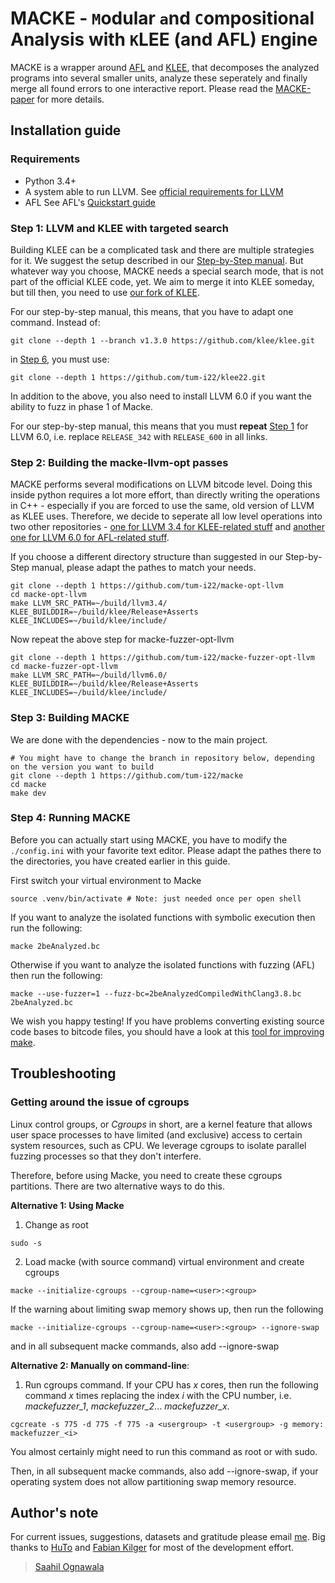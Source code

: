 # MACKE - `M`odular `a`nd `C`ompositional Analysis with `K`LEE (and AFL) `E`ngine

MACKE is a wrapper around [AFL](http://lcamtuf.coredump.cx/afl/) and [KLEE](https://klee.github.io/), that decomposes the analyzed programs into several smaller units, analyze these seperately and finally merge all found errors to one interactive report. Please read the [MACKE-paper](https://www.researchgate.net/publication/305641321_MACKE_-_Compositional_Analysis_of_Low-Level_Vulnerabilities_with_Symbolic_Execution) for more details.

## Installation guide

### Requirements
* Python 3.4+
* A system able to run LLVM. See [official requirements for LLVM](http://www.llvm.org/docs/GettingStarted.html#requirements)
* AFL See AFL's [Quickstart guide](http://lcamtuf.coredump.cx/afl/QuickStartGuide.txt)

### Step 1: LLVM and KLEE with targeted search
Building KLEE can be a complicated task and there are multiple strategies for it. We suggest the setup described in our [Step-by-Step manual](https://github.com/hutoTUM/install-klee). But whatever way you choose, MACKE needs a special search mode, that is not part of the official KLEE code, yet. We aim to merge it into KLEE someday, but till then, you need to use [our fork of KLEE](https://github.com/tum-i22/klee22).

For our step-by-step manual, this means, that you have to adapt one command. Instead of:
```
git clone --depth 1 --branch v1.3.0 https://github.com/klee/klee.git
```
in [Step 6](https://github.com/hutoTUM/install-klee#step-6-klee), you must use:
```
git clone --depth 1 https://github.com/tum-i22/klee22.git
```

In addition to the above, you also need to install LLVM 6.0 if you want the ability to fuzz in phase 1 of Macke. 

For our step-by-step manual, this means that you must **repeat** [Step 1](https://github.com/tum-i22/klee-install#step-1-llvm) for LLVM 6.0, i.e. replace ``RELEASE_342`` with ``RELEASE_600`` in all links. 

### Step 2: Building the macke-llvm-opt passes
MACKE performs several modifications on LLVM bitcode level. Doing this inside python requires a lot more effort, than directly writing the operations in C++ - especially if you are forced to use the same, old version of LLVM as KLEE uses. Therefore, we decide to seperate all low level operations into two other repositories - [one for LLVM 3.4 for KLEE-related stuff](https://github.com/hutoTUM/macke-opt-llvm) and [another one for LLVM 6.0 for AFL-related stuff](https://github.com/tum-i22/macke-fuzzer-opt-llvm). 

If you choose a different directory structure than suggested in our Step-by-Step manual, please adapt the pathes to match your needs.

```
git clone --depth 1 https://github.com/tum-i22/macke-opt-llvm 
cd macke-opt-llvm
make LLVM_SRC_PATH=~/build/llvm3.4/ KLEE_BUILDDIR=~/build/klee/Release+Asserts KLEE_INCLUDES=~/build/klee/include/
```

Now repeat the above step for macke-fuzzer-opt-llvm 
```
git clone --depth 1 https://github.com/tum-i22/macke-fuzzer-opt-llvm 
cd macke-fuzzer-opt-llvm
make LLVM_SRC_PATH=~/build/llvm6.0/ KLEE_BUILDDIR=~/build/klee/Release+Asserts KLEE_INCLUDES=~/build/klee/include/
```

### Step 3: Building MACKE
We are done with the dependencies - now to the main project.
```
# You might have to change the branch in repository below, depending on the version you want to build
git clone --depth 1 https://github.com/tum-i22/macke
cd macke
make dev
```

### Step 4: Running MACKE
Before you can actually start using MACKE, you have to modify the `./config.ini` with your favorite text editor. Please adapt the pathes there to the directories, you have created earlier in this guide. 

First switch your virtual environment to Macke

```
source .venv/bin/activate # Note: just needed once per open shell
```

If you want to analyze the isolated functions with symbolic execution then run the following:
```
macke 2beAnalyzed.bc
```

Otherwise if you want to analyze the isolated functions with fuzzing (AFL) then run the following:
```
macke --use-fuzzer=1 --fuzz-bc=2beAnalyzedCompiledWithClang3.8.bc 2beAnalyzed.bc
```

We wish you happy testing! If you have problems converting existing source code bases to bitcode files, you should have a look at this [tool for improving make](https://github.com/tum-i22/MakeAdditions).

## Troubleshooting

### Getting around the issue of cgroups
Linux control groups, or *Cgroups* in short, are a kernel feature that allows user space processes to have limited (and exclusive) access to certain system resources, such as CPU. We leverage cgroups to isolate parallel fuzzing processes so that they don't interfere. 

Therefore, before using Macke, you need to create these cgroups partitions. There are two alternative ways to do this. 

__Alternative 1: Using Macke__

1. Change as root 
```
sudo -s
```

2. Load macke (with source command) virtual environment and create cgroups
```
macke --initialize-cgroups --cgroup-name=<user>:<group>
```

If the warning about limiting swap memory shows up, then run the following
```
macke --initialize-cgroups --cgroup-name=<user>:<group> --ignore-swap
```
and in all subsequent macke commands, also add --ignore-swap

__Alternative 2: Manually on command-line__:

1. Run cgroups command. 
If your CPU has *x* cores, then run the following command *x* times replacing the index *i* with the CPU number, i.e. *mackefuzzer_1*, *mackefuzzer_2*... *mackefuzzer_x*. 

```
cgcreate -s 775 -d 775 -f 775 -a <usergroup> -t <usergroup> -g memory: mackefuzzer_<i>
```

You almost certainly might need to run this command as root or with sudo. 

Then, in all subsequent macke commands, also add --ignore-swap, if your operating system does not allow partitioning swap memory resource. 

## Author's note
For current issues, suggestions, datasets and gratitude please email [me](mailto:saahil.ognawala@tum.de). 
Big thanks to [HuTo](t.hutzelmann@tum.de) and [Fabian Kilger](fabian.kilger@tum.de) for most of the development effort. 

> [Saahil Ognawala](https://www22.in.tum.de/en/ognawala/)
